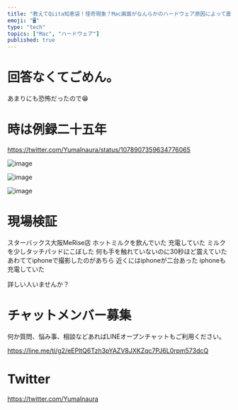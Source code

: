 ```yaml
---
title: "教えてQiita知恵袋！怪奇現象？Mac画面がなんらかのハードウェア原因によって震えだした件、たぶん。動画あり。 @yumainaura"
emoji: "🖥"
type: "tech"
topics: ["Mac", "ハードウェア"]
published: true
---
```


# 回答なくてごめん。

あまりにも恐怖だったので😁

# 時は例録二十五年

https://twitter.com/YumaInaura/status/1078907359634776065

![image](https://user-images.githubusercontent.com/13635059/50536722-ae616b80-0b9a-11e9-920d-597c2b2f7737.png)

![image](https://user-images.githubusercontent.com/13635059/50536723-b4efe300-0b9a-11e9-95ce-d8fedf466cf3.png)

![image](https://user-images.githubusercontent.com/13635059/50536728-bf11e180-0b9a-11e9-83b0-4d594430c28a.png)

# 現場検証

スターバックス大阪MeRise店
ホットミルクを飲んでいた
充電していた
ミルクを少しタッチパッドにこぼした
何も手を触れていないのに30秒ほど震えていた
あわててiphoneで撮影したのがあちら
近くにはiphoneが二台あった
iphoneも充電していた



詳しい人いませんか？








<!-- Update From Qiita API -->

# チャットメンバー募集


何か質問、悩み事、相談などあればLINEオープンチャットもご利用ください。

https://line.me/ti/g2/eEPltQ6Tzh3pYAZV8JXKZqc7PJ6L0rpm573dcQ





# Twitter


https://twitter.com/YumaInaura


<!-- Update From Qiita API -->


